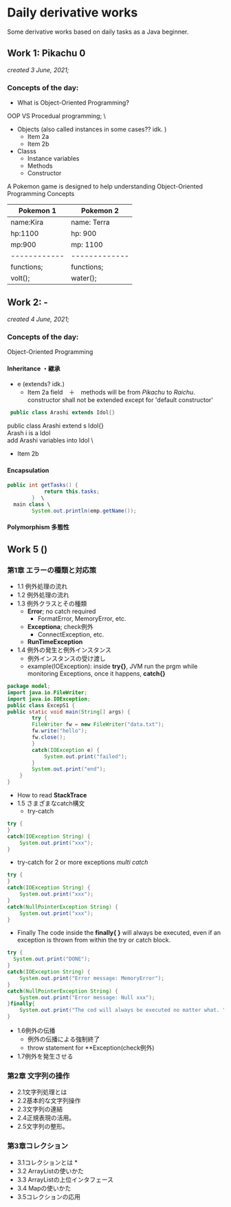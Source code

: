 # Daily derivative works
Some derivative works based on daily tasks as a Java beginner. 


## Work 1: Pikachu 0
_created 3 June, 2021;_
### Concepts of the day:

* What is Object-Oriented Programming?

OOP VS Procedual programming; \

* Objects (also called instances in some cases?? idk. )
  * Item 2a
  * Item 2b
* Classs
  * Instance variables
  * Methods
  * Constructor


A Pokemon game is designed to help understanding 
Object-Oriented Programming Concepts


Pokemon 1    | Pokemon 2
------------ | -------------
name:Kira| name: Terra   
hp:1100| hp: 900   
mp:900| mp: 1100  
------------ | -------------
functions; | functions;
volt(); | water();


## Work 2: -
_created 4 June, 2021;_

### Concepts of the day:
Object-Oriented Programming

#### Inheritance ・継承
* e (extends? idk.)
  * Item 2a
field　＋　methods will be  from _Pikachu_ to _Raichu_. \
constructor shall not be extended except for 'default constructor'
```java
 public class Arashi extends Idol{}
```
 public class Arashi    extend      s Idol{} \
              Arash     i is a      Idol     \
          add Arashi variables into Idol     \

 
  * Item 2b

>
#### Encapsulation　

```java
public int getTasks() {
			return this.tasks;
		}  \
  main class \
		System.out.println(emp.getName());
 ```
  
  
#### Polymorphism 多態性



## Work 5 ()

### 第1章 エラーの種類と対応策
* 1.1 例外処理の流れ
* 1.2 例外処理の流れ
* 1.3 例外クラスとその種類
  * **Error**; no catch required
    * FormatError, MemoryError, etc.
  * **Exceptiona**; check例外
    * ConnectException, etc.
  * **RunTimeException** 
* 1.4 例外の発生と例外インスタンス
  *  例外インスタンスの受け渡し
    *   example(IOException): inside **try{}**, JVM run the prgm while monitoring Exceptions, once it happens, **catch{}**
```java
package model;
import java.io.FileWriter;
import java.io.IOException;
public class ExcepS1 {
public static void main(String[] args) {
		try {
		FileWriter fw = new FileWriter("data.txt");
		fw.write("hello");
		fw.close();
		}
		catch(IOException e) {
			System.out.print("failed");
		}
		System.out.print("end");
	}
}

```
  *  How to read **StackTrace**
* 1.5 さまざまなcatch構文
  * try-catch
 ```java
try {
}
catch(IOException String) {
     System.out.print("xxx");
}
```
  * try-catch for 2 or more exceptions  *multi catch*
 ```java
try {
}
catch(IOException String) {
     System.out.print("xxx");
}
catch(NullPointerException String) {
     System.out.print("xxx");
}
```
  * Finally 
The code inside the **finally{ }** will always be executed, even if an exception is thrown from within the try or catch block.
 ```java
try {
   System.out.print("DONE");
}
catch(IOException String) {
     System.out.print("Error message: MemoryError");
}
catch(NullPointerException String) {
     System.out.print("Error message: Null xxx");
}finally{
     System.out.print("The cod will always be executed no matter what. ");
}
```
* 1.6例外の伝播
  * 例外の伝播による強制終了
  * throw statement for **Exception(check例外)
* 1.7例外を発生させる



### 第2章 文字列の操作

* 2.1文字列処理とは
* 2.2基本的な文字列操作
* 2.3文字列の連結
* 2.4正規表現の活用。
* 2.5文字列の整形。

### 第3章コレクション
* 3.1コレクションとは
  * 
* 3.2 ArrayListの使いかた
* 3.3 ArrayListの上位インタフェース
* 3.4 Mapの使いかた
* 3.5コレクションの応用
